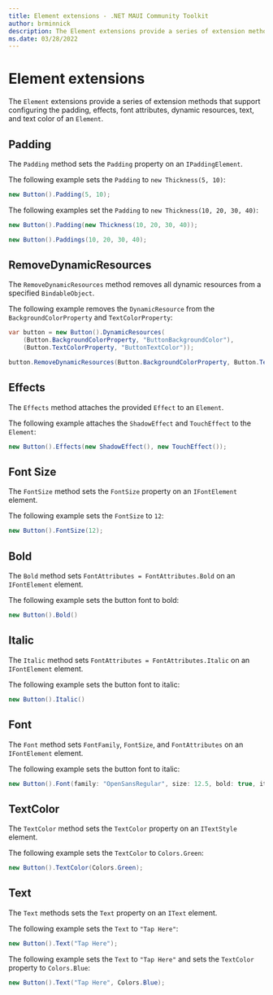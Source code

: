 ```yaml
---
title: Element extensions - .NET MAUI Community Toolkit
author: brminnick
description: The Element extensions provide a series of extension methods that support configuring the sizing, styling and behaviors of an Element.
ms.date: 03/28/2022
---
```


# Element extensions

The `Element` extensions provide a series of extension methods that support configuring the padding, effects, font attributes, dynamic resources, text, and text color of an `Element`.

## Padding

The `Padding` method sets the `Padding` property on an `IPaddingElement`.

The following example sets the `Padding` to `new Thickness(5, 10)`:

```csharp
new Button().Padding(5, 10);
```

The following examples set the `Padding` to `new Thickness(10, 20, 30, 40)`:

```csharp
new Button().Padding(new Thickness(10, 20, 30, 40));
```

```csharp
new Button().Paddings(10, 20, 30, 40);
```

## RemoveDynamicResources

The `RemoveDynamicResources` method removes all dynamic resources from a specified `BindableObject`.

The following example removes the `DynamicResource` from the `BackgroundColorProperty` and `TextColorProperty`:

```csharp
var button = new Button().DynamicResources(
    (Button.BackgroundColorProperty, "ButtonBackgroundColor"),
    (Button.TextColorProperty, "ButtonTextColor"));

button.RemoveDynamicResources(Button.BackgroundColorProperty, Button.TextColorProperty);
```

## Effects

The `Effects` method attaches the provided `Effect` to an `Element`.

The following example attaches the `ShadowEffect` and `TouchEffect` to the `Element`:

```csharp
new Button().Effects(new ShadowEffect(), new TouchEffect());
```

## Font Size

The `FontSize` method sets the `FontSize` property on an `IFontElement` element.

The following example sets the `FontSize` to `12`:

```csharp
new Button().FontSize(12);
```

## Bold

The `Bold` method sets `FontAttributes = FontAttributes.Bold` on an `IFontElement` element.

The following example sets the button font to bold:

```csharp
new Button().Bold()
```

## Italic

The `Italic` method sets `FontAttributes = FontAttributes.Italic` on an `IFontElement` element.

The following example sets the button font to italic:

```csharp
new Button().Italic()
```

## Font

The `Font` method sets `FontFamily`, `FontSize`, and `FontAttributes` on an `IFontElement` element.

The following example sets the button font to italic:

```csharp
new Button().Font(family: "OpenSansRegular", size: 12.5, bold: true, italic: true);
```

## TextColor

The `TextColor` method sets the `TextColor` property on an `ITextStyle` element.

The following example sets the `TextColor` to `Colors.Green`:

```csharp
new Button().TextColor(Colors.Green);
```

## Text

The `Text` methods sets the `Text` property on an `IText` element.

The following example sets the `Text` to `"Tap Here"`:

```csharp
new Button().Text("Tap Here");
```

The following example sets the `Text` to `"Tap Here"` and sets the `TextColor` property to `Colors.Blue`:

```csharp
new Button().Text("Tap Here", Colors.Blue);
```
